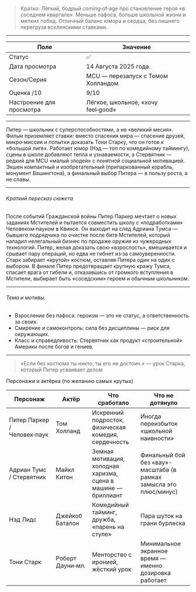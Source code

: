 > Кратко: Лёгкий, бодрый coming‑of‑age про становление героя «в соседнем квартале». Меньше пафоса, больше школьной жизни и мелких побед. Отличный баланс юмора и сердца, без лишнего перегруза вселенскими ставками.

---

| Поле                     | Значение                           |
| ------------------------ | ---------------------------------- |
| Статус                   | ✅                                  |
| Дата просмотра           | 14 Августа 2025 года.              |
| Сезон/Серия              | MCU — перезапуск с Томом Холландом |
| Оценка /10               | 9/10                               |
| Настроение для просмотра | Лёгкое, школьное, «хочу feel‑good» |

---

Питер — школьник с суперспособностями, а не «великий месия». Фильм приземляет ставки: вместо спасения мира — спасение друзей, микро‑миссии и попытки доказать Тони Старку, что он готов к «большой лиге». Работает юмор (Нэд — топ по комедийному таймингу), сцены в школе добавляют тепла и узнаваемости, а Стервятник — редкий для MCU «малый злодей» с понятной социальной мотивацией. Экшен компактный и изобретательный (припаркованный корабль, монумент Вашингтона), а финальный выбор Питера — в пользу роста, а не славы.

---

###### Краткий пересказ сюжета  
После событий Гражданской войны Питер Паркер мечтает о новых заданиях Мстителей и пытается совместить школу с «подработками» Человеком‑пауком в Квинсе. Он выходит на след Адриана Тумса — бывшего подрядчика по очистке после битв Мстителей, который наладил нелегальный бизнес по продаже оружия из чужеродных технологий. Питер, желая доказать свою «взрослость», вмешивается и срывает пару операций, но едва не гибнет из‑за самоуверенности. Старк забирает «крутой» костюм, оставляя Питера один на один с выбором. В финале Питер предотвращает крупную кражу Тумса, спасает врага от гибели и, отказавшись от громкого вступления в Мстители, выбирает быть «соседским» героем и обычным школьником.

---

###### Тема и мотивы.

- Взросление без пафоса: героизм — это не статус, а ответственность за своих.
- Смирение и самоконтроль: сила без дисциплины — риск для окружающих.
- Класс и справедливость: Стервятник как продукт «строительной» Америки после богов и гениев.

---

> «Если без костюма ты никто, ты его не достоин.» — урок Старка, который Питер усваивает делом

Персонажи и актёрка (по желанию самых крутых)

|Персонаж|Актёр|Что сработало|Что не дотянуло|
|---|---|---|---|
|Питер Паркер / Человек‑паук|Том Холланд|Искренний подросток, физическая комедия, сердечность|Иногда переизбыток «школьной наивности»|
|Адриан Тумс / Стервятник|Майкл Китон|Земная мотивация, холодная харизма, сцена в машине — бриллиант|Финальный бой без «вау»-масштаба (в рамках замысла это плюс/минус)|
|Нэд Лидс|Джейкоб Баталон|Комедийный тайминг, дружба, «парень на стуле»|Пара шуток на грани бурлеска|
|Тони Старк|Роберт Дауни‑мл.|Менторство с иронией, жёсткий урок|Минимальное экранное время — именно дозировка работает|
